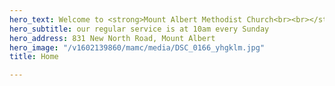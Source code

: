 ```yaml
---
hero_text: Welcome to <strong>Mount Albert Methodist Church<br><br></strong>
hero_subtitle: our regular service is at 10am every Sunday
hero_address: 831 New North Road, Mount Albert
hero_image: "/v1602139860/mamc/media/DSC_0166_yhgklm.jpg"
title: Home

---
```

<Hero
    :text="$page.frontmatter.hero_text"
    :subtitle="$page.frontmatter.hero_subtitle"
    :address="$page.frontmatter.hero_address"
    :image="$page.frontmatter.hero_image"
/>